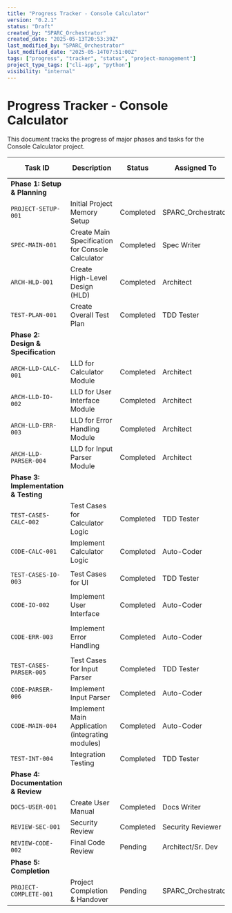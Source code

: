 ```yaml
---
title: "Progress Tracker - Console Calculator"
version: "0.2.1"
status: "Draft"
created_by: "SPARC_Orchestrator"
created_date: "2025-05-13T20:53:39Z"
last_modified_by: "SPARC_Orchestrator"
last_modified_date: "2025-05-14T07:51:00Z"
tags: ["progress", "tracker", "status", "project-management"]
project_type_tags: ["cli-app", "python"]
visibility: "internal"
---
```


# Progress Tracker - Console Calculator

This document tracks the progress of major phases and tasks for the Console Calculator project.

| Task ID             | Description                                       | Status      | Assigned To         | Start Date | End Date (Est/Actual) | Dependencies | Notes                                     |
|---------------------|---------------------------------------------------|-------------|---------------------|------------|-----------------------|--------------|-------------------------------------------|
| **Phase 1: Setup & Planning** |                                           |             |                     |            |                       |              |                                           |
| `PROJECT-SETUP-001` | Initial Project Memory Setup                      | Completed   | SPARC_Orchestrator  | 2025-05-13 | 2025-05-13 (Actual) |              | Created core .project-memory files.     |
| `SPEC-MAIN-001`     | Create Main Specification for Console Calculator  | Completed   | Spec Writer         | 2025-05-13 | 2025-05-13 (Actual) | `PROJECT-SETUP-001` | Specification created.                    |
| `ARCH-HLD-001`      | Create High-Level Design (HLD)                    | Completed   | Architect           | 2025-05-13 | 2025-05-13 (Actual) | `SPEC-MAIN-001`     | HLD document created.                     |
| `TEST-PLAN-001`     | Create Overall Test Plan                          | Completed   | TDD Tester          | 2025-05-13 | 2025-05-13 (Actual) | `SPEC-MAIN-001`     | Test Plan created.                        |
| **Phase 2: Design & Specification** |                                   |             |                     |            |                       |              |                                           |
| `ARCH-LLD-CALC-001` | LLD for Calculator Module                         | Completed   | Architect           | 2025-05-13 | 2025-05-13 (Actual) | `ARCH-HLD-001`      | LLD for Calc module created.              |
| `ARCH-LLD-IO-002`   | LLD for User Interface Module                     | Completed   | Architect           | 2025-05-13 | 2025-05-13 (Actual) | `ARCH-HLD-001`      | LLD for UI module created.                |
| `ARCH-LLD-ERR-003`  | LLD for Error Handling Module                     | Completed   | Architect           | 2025-05-13 | 2025-05-13 (Actual) | `ARCH-HLD-001`      | LLD for Error Handling module created.    |
| `ARCH-LLD-PARSER-004`| LLD for Input Parser Module                      | Completed   | Architect           | 2025-05-14 | 2025-05-14 (Actual) | `ARCH-HLD-001`, `SPEC-MAIN-001` | LLD for the input parser created.         |
| **Phase 3: Implementation & Testing** |                               |             |                     |            |                       |              |                                           |
| `TEST-CASES-CALC-002`| Test Cases for Calculator Logic                  | Completed   | TDD Tester          | 2025-05-13 | 2025-05-13 (Actual) | `ARCH-LLD-CALC-001`, `TEST-PLAN-001` | Test cases for calc logic created.        |
| `CODE-CALC-001`     | Implement Calculator Logic                        | Completed   | Auto-Coder          | 2025-05-13 | 2025-05-14 (Actual) | `TEST-CASES-CALC-002` | Engine, exceptions, and tests implemented. |
| `TEST-CASES-IO-003` | Test Cases for UI                                 | Completed   | TDD Tester          | 2025-05-14 | 2025-05-14 (Actual) | `ARCH-LLD-IO-002`, `TEST-PLAN-001` | Test cases for UI created.                |
| `CODE-IO-002`       | Implement User Interface                          | Completed   | Auto-Coder          | 2025-05-14 | 2025-05-14 (Actual) | `TEST-CASES-IO-003` | UI module and tests implemented.          |
| `CODE-ERR-003`      | Implement Error Handling                          | Completed   | Auto-Coder          | 2025-05-14 | 2025-05-14 (Actual) | `ARCH-LLD-ERR-003`  | Custom exceptions implemented in `src/calculator/exceptions.py` by `CODE-CALC-001`. |
| `TEST-CASES-PARSER-005`| Test Cases for Input Parser                     | Completed   | TDD Tester          | 2025-05-14 | 2025-05-14 (Actual) | `ARCH-LLD-PARSER-004`, `TEST-PLAN-001` | Test cases for input parser created.      |
| `CODE-PARSER-006`   | Implement Input Parser                            | Completed   | Auto-Coder          | 2025-05-14 | 2025-05-14 (Actual) | `TEST-CASES-PARSER-005` | Parser module and tests implemented.      |
| `CODE-MAIN-004`     | Implement Main Application (integrating modules)  | Completed   | Auto-Coder          | 2025-05-14 | 2025-05-14 (Actual) | `CODE-CALC-001`, `CODE-IO-002`, `CODE-ERR-003`, `CODE-PARSER-006` | Main application entry point created.     |
| `TEST-INT-004`      | Integration Testing                               | Completed   | TDD Tester          | 2025-05-14 | 2025-05-14 (Actual) | `CODE-MAIN-004`     | Integration tests created and passed.     |
| **Phase 4: Documentation & Review** |                                 |             |                     |            |                       |              |                                           |
| `DOCS-USER-001`     | Create User Manual                                | Completed   | Docs Writer         | 2025-05-14 | 2025-05-14 (Actual) | `CODE-MAIN-004`     | User manual created.                      |
| `REVIEW-SEC-001`    | Security Review                                   | Completed   | Security Reviewer   | 2025-05-14 | 2025-05-14 (Actual) | `CODE-MAIN-004`     | Security review completed. No significant issues. |
| `REVIEW-CODE-002`   | Final Code Review                                 | Pending     | Architect/Sr. Dev   | TBD        | TBD                   | `CODE-MAIN-004`     |                                           |
| **Phase 5: Completion** |                                               |             |                     |            |                       |              |                                           |
| `PROJECT-COMPLETE-001`| Project Completion & Handover                   | Pending     | SPARC_Orchestrator  | TBD        | TBD                   | All prior tasks     |                                           |